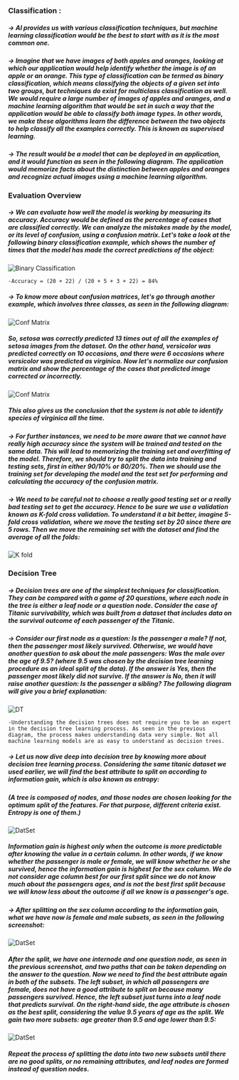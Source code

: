 ### Classification :

##### -> AI provides us with various classification techniques, but machine learning classification would be the best to start with as it is the most common one.

##### -> Imagine that we have images of both apples and oranges, looking at which our application would help identify whether the image is of an apple or an orange. This type of classification can be termed as binary classification, which means classifying the objects of a given set into two groups, but techniques do exist for multiclass classification as well. We would require a large number of images of apples and oranges, and a machine learning algorithm that would be set in such a way that the application would be able to classify both image types. In other words, we make these algorithms learn the difference between the two objects to help classify all the examples correctly. This is known as supervised learning.

##### -> The result would be a model that can be deployed in an application, and it would function as seen in the following diagram. The application would memorize facts about the distinction between apples and oranges and recognize actual images using a machine learning algorithm.

### Evaluation Overview

##### -> We can evaluate how well the model is working by measuring its accuracy. Accuracy would be defined as the percentage of cases that are classified correctly. We can analyze the mistakes made by the model, or its level of confusion, using a confusion matrix. Let's take a look at the following binary classification example, which shows the number of times that the model has made the correct predictions of the object:

![Binary Classification](assets/binary_cals.png)

    -Accuracy = (20 + 22) / (20 + 5 + 3 + 22) = 84%
    
##### -> To know more about confusion matrices, let's go through another example, which involves three classes, as seen in the following diagram:

![Conf Matrix ](assets/conf_matrix_withNorm.png)

##### So, setosa was correctly predicted 13 times out of all the examples of setosa images from the dataset. On the other hand, versicolor was predicted correctly on 10 occasions, and there were 6 occasions where versicolor was predicted as virginica. Now let's normalize our confusion matrix and show the percentage of the cases that predicted image corrected or incorrectly.

![Conf Matrix ](assets/conf_matrix_Norm.png)

##### This also gives us the conclusion that the system is not able to identify species of virginica all the time.

##### -> For further instances, we need to be more aware that we cannot have really high accuracy since the system will be trained and tested on the same data. This will lead to memorizing the training set and overfitting of the model. Therefore, we should try to split the data into training and testing sets, first in either 90/10% or 80/20%. Then we should use the training set for developing the model and the test set for performing and calculating the accuracy of the confusion matrix.


##### -> We need to be careful not to choose a really good testing set or a really bad testing set to get the accuracy. Hence to be sure we use a validation known as K-fold cross validation. To understand it a bit better, imagine 5-fold cross validation, where we move the testing set by 20 since there are 5 rows. Then we move the remaining set with the dataset and find the average of all the folds:

![K fold](assets/k_fold.png)



### Decision Tree

##### -> Decision trees are one of the simplest techniques for classification. They can be compared with a game of 20 questions, where each node in the tree is either a leaf node or a question node. Consider the case of Titanic survivability, which was built from a dataset that includes data on the survival outcome of each passenger of the Titanic.

##### -> Consider our first node as a question: Is the passenger a male? If not, then the passenger most likely survived. Otherwise, we would have another question to ask about the male passengers: Was the male over the age of 9.5? (where 9.5 was chosen by the decision tree learning procedure as an ideal split of the data). If the answer is Yes, then the passenger most likely did not survive. If the answer is No, then it will raise another question: Is the passenger a sibling? The following diagram will give you a brief explanation:

![DT](assets/DT.png)

    -Understanding the decision trees does not require you to be an expert in the decision tree learning process. As seen in the previous diagram, the process makes understanding data very simple. Not all machine learning models are as easy to understand as decision trees.

##### -> Let us now dive deep into decision tree by knowing more about decision tree learning process. Considering the same titanic dataset we used earlier, we will find the best attribute to split on according to information gain, which is also known as entropy:

##### (A tree is composed of nodes, and those nodes are chosen looking for the optimum split of the features. For that purpose, different criteria exist. Entropy is one of them.)

![DatSet](assets/DatSet1.png)

##### Information gain is highest only when the outcome is more predictable after knowing the value in a certain column. In other words, if we know whether the passenger is male or female, we will know whether he or she survived, hence the information gain is highest for the sex column. We do not consider age column best for our first split since we do not know much about the passengers ages, and is not the best first split because we will know less about the outcome if all we know is a passenger's age.

##### -> After splitting on the sex column according to the information gain, what we have now is female and male subsets, as seen in the following screenshot:

![DatSet](assets/DatSet2.png)

##### After the split, we have one internode and one question node, as seen in the previous screenshot, and two paths that can be taken depending on the answer to the question. Now we need to find the best attribute again in both of the subsets. The left subset, in which all passengers are female, does not have a good attribute to split on because many passengers survived. Hence, the left subset just turns into a leaf node that predicts survival. On the right-hand side, the age attribute is chosen as the best split, considering the value 9.5 years of age as the split. We gain two more subsets: age greater than 9.5 and age lower than 9.5:

![DatSet](assets/DatSet3.png)

##### Repeat the process of splitting the data into two new subsets until there are no good splits, or no remaining attributes, and leaf nodes are formed instead of question nodes.



